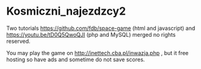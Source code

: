 # Kosmiczni_najezdzcy2

Two tutorials 
https://github.com/fdb/space-game (html and javascript)
and
https://youtu.be/tD0Q5QwoQJI (php and MySQL)
merged
no rights reserved.

You may play the game on http://inettech.cba.pl/inwazja.php , but it free hosting so have ads and sometime do not save scores.